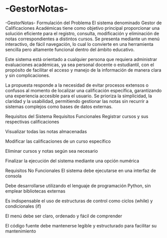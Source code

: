 # -GestorNotas-
-GestorNotas-
Formulación del Problema El sistema denominado Gestor de Calificaciones Académicas tiene como objetivo principal proporcionar una solución eficiente para el registro, consulta, modificación y eliminación de notas correspondientes a distintos cursos. Se presenta mediante un menú interactivo, de fácil navegación, lo cual lo convierte en una herramienta sencilla pero altamente funcional dentro del ámbito educativo.

Este sistema está orientado a cualquier persona que requiera administrar evaluaciones académicas, ya sea personal docente o estudiantil, con el propósito de facilitar el acceso y manejo de la información de manera clara y sin complicaciones.

La propuesta responde a la necesidad de evitar procesos extensos o confusos al momento de localizar una calificación específica, garantizando una experiencia accesible para el usuario. Se prioriza la simplicidad, la claridad y la usabilidad, permitiendo gestionar las notas sin recurrir a sistemas complejos como bases de datos externas.

Requisitos del Sistema Requisitos Funcionales Registrar cursos y sus respectivas calificaciones

Visualizar todas las notas almacenadas




Modificar las calificaciones de un curso específico

Eliminar cursos y notas según sea necesario

Finalizar la ejecución del sistema mediante una opción numérica

Requisitos No Funcionales El sistema debe ejecutarse en una interfaz de consola

Debe desarrollarse utilizando el lenguaje de programación Python, sin emplear bibliotecas externas

Es indispensable el uso de estructuras de control como ciclos (while) y condicionales (if)

El menú debe ser claro, ordenado y fácil de comprender

El código fuente debe mantenerse legible y estructurado para facilitar su mantenimiento


